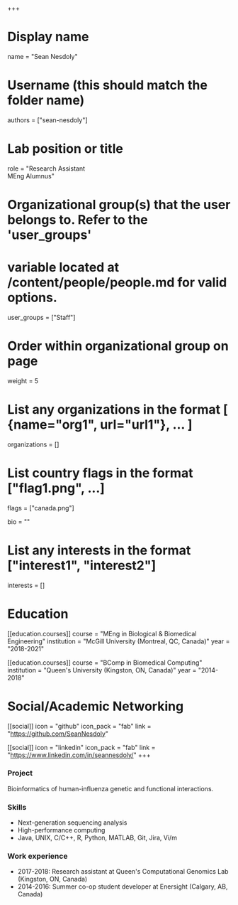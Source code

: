 +++
# Display name
name = "Sean Nesdoly"

# Username (this should match the folder name)
authors = ["sean-nesdoly"]

# Lab position or title
role = "Research Assistant <br> MEng Alumnus"

# Organizational group(s) that the user belongs to. Refer to the 'user_groups'
# variable located at /content/people/people.md for valid options.
user_groups = ["Staff"]

# Order within organizational group on page
weight = 5

# List any organizations in the format [ {name="org1", url="url1"}, ... ]
organizations = []

# List country flags in the format ["flag1.png", ...]
flags = ["canada.png"]

bio = ""

# List any interests in the format ["interest1", "interest2"]
interests = []

# Education
[[education.courses]]
course = "MEng in Biological & Biomedical Engineering"
institution = "McGill University (Montreal, QC, Canada)"
year = "2018-2021"

[[education.courses]]
course = "BComp in Biomedical Computing"
institution = "Queen's University (Kingston, ON, Canada)"
year = "2014-2018"

# Social/Academic Networking
[[social]]
  icon = "github"
  icon_pack = "fab"
  link = "https://github.com/SeanNesdoly"

[[social]]
  icon = "linkedin"
  icon_pack = "fab"
  link = "https://www.linkedin.com/in/seannesdoly/"
+++

### Project
Bioinformatics of human-influenza genetic and functional interactions.

### Skills
- Next-generation sequencing analysis
- High-performance computing
- Java, UNIX, C/C++, R, Python, MATLAB, Git, Jira, Vi/m

### Work experience
- 2017-2018: Research assistant at Queen's Computational Genomics Lab (Kingston,
  ON, Canada)
- 2014-2016: Summer co-op student developer at Enersight (Calgary, AB, Canada)
